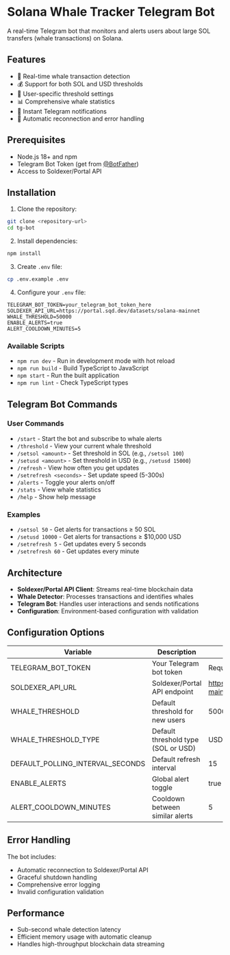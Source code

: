 # Solana Whale Tracker Telegram Bot

A real-time Telegram bot that monitors and alerts users about large SOL transfers (whale transactions) on Solana.

## Features

- 🐋 Real-time whale transaction detection
- 💰 Support for both SOL and USD thresholds
- 👤 User-specific threshold settings
- 📊 Comprehensive whale statistics
- 🔔 Instant Telegram notifications
- 🔄 Automatic reconnection and error handling

## Prerequisites

- Node.js 18+ and npm
- Telegram Bot Token (get from [@BotFather](https://t.me/botfather))
- Access to Soldexer/Portal API

## Installation

1. Clone the repository:

```bash
git clone <repository-url>
cd tg-bot
```

2. Install dependencies:

```bash
npm install
```

3. Create `.env` file:

```bash
cp .env.example .env
```

4. Configure your `.env` file:

```env
TELEGRAM_BOT_TOKEN=your_telegram_bot_token_here
SOLDEXER_API_URL=https://portal.sqd.dev/datasets/solana-mainnet
WHALE_THRESHOLD=50000
ENABLE_ALERTS=true
ALERT_COOLDOWN_MINUTES=5
```

### Available Scripts

- `npm run dev` - Run in development mode with hot reload
- `npm run build` - Build TypeScript to JavaScript
- `npm start` - Run the built application
- `npm run lint` - Check TypeScript types

## Telegram Bot Commands

### User Commands

- `/start` - Start the bot and subscribe to whale alerts
- `/threshold` - View your current whale threshold
- `/setsol <amount>` - Set threshold in SOL (e.g., `/setsol 100`)
- `/setusd <amount>` - Set threshold in USD (e.g., `/setusd 15000`)
- `/refresh` - View how often you get updates
- `/setrefresh <seconds>` - Set update speed (5-300s)
- `/alerts` - Toggle your alerts on/off
- `/stats` - View whale statistics
- `/help` - Show help message

### Examples

- `/setsol 50` - Get alerts for transactions ≥ 50 SOL
- `/setusd 10000` - Get alerts for transactions ≥ $10,000 USD
- `/setrefresh 5` - Get updates every 5 seconds
- `/setrefresh 60` - Get updates every minute

## Architecture

- **Soldexer/Portal API Client**: Streams real-time blockchain data
- **Whale Detector**: Processes transactions and identifies whales
- **Telegram Bot**: Handles user interactions and sends notifications
- **Configuration**: Environment-based configuration with validation

## Configuration Options

| Variable               | Description                         | Default                                        |
| ---------------------- | ----------------------------------- | ---------------------------------------------- |
| TELEGRAM_BOT_TOKEN     | Your Telegram bot token             | Required                                       |
| SOLDEXER_API_URL       | Soldexer/Portal API endpoint        | https://portal.sqd.dev/datasets/solana-mainnet |
| WHALE_THRESHOLD        | Default threshold for new users     | 50000                                          |
| WHALE_THRESHOLD_TYPE   | Default threshold type (SOL or USD) | USD                                            |
| DEFAULT_POLLING_INTERVAL_SECONDS | Default refresh interval | 15 |
| ENABLE_ALERTS          | Global alert toggle                 | true                                           |
| ALERT_COOLDOWN_MINUTES | Cooldown between similar alerts     | 5                                              |

## Error Handling

The bot includes:

- Automatic reconnection to Soldexer/Portal API
- Graceful shutdown handling
- Comprehensive error logging
- Invalid configuration validation

## Performance

- Sub-second whale detection latency
- Efficient memory usage with automatic cleanup
- Handles high-throughput blockchain data streaming
